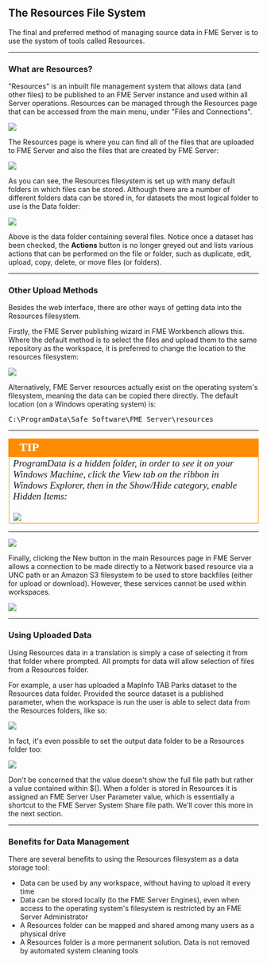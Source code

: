 ## The Resources File System ##

The final and preferred method of managing source data in FME Server is to use the system of tools called Resources.

---

### What are Resources? ###

"Resources" is an inbuilt file management system that allows data (and other files) to be published to an FME Server instance and used within all Server operations. Resources can be managed through the Resources page that can be accessed from the main menu, under "Files and Connections".

![](./Images/Img2.031.ResourcesMenu.png)

The Resources page is where you can find all of the files that are uploaded to FME Server and also the files that are created by FME Server:

![](./Images/Img2.017.ResourcesHome.png)

As you can see, the Resources filesystem is set up with many default folders in which files can be stored. Although there are a number of different folders data can be stored in, for datasets the most logical folder to use is the Data folder:

![](./Images/Img2.018.ResourcesDataFolder.png)

Above is the data folder containing several files. Notice once a dataset has been checked, the **Actions** button is no longer greyed out and lists various actions that can be performed on the file or folder, such as duplicate, edit, upload, copy, delete, or move files (or folders).

---

### Other Upload Methods ###

Besides the web interface, there are other ways of getting data into the Resources filesystem.

Firstly, the FME Server publishing wizard in FME Workbench allows this. Where the default method is to select the files and upload them to the same repository as the workspace, it is preferred to change the location to the resources filesystem:

![](./Images/Img2.019.ResourcesDataPubWiz.png)

Alternatively, FME Server resources actually exist on the operating system's filesystem, meaning the data can be copied there directly. The default location (on a Windows operating system) is:

<pre>
C:\ProgramData\Safe Software\FME Server\resources
</pre>

---

<!--Tip Section-->

<table style="border-spacing: 0px">
<tr>
<td style="vertical-align:middle;background-color:darkorange;border: 2px solid darkorange">
<i class="fa fa-info-circle fa-lg fa-pull-left fa-fw" style="color:white;padding-right: 12px;vertical-align:text-top"></i>
<span style="color:white;font-size:x-large;font-weight: bold;font-family:serif">TIP</span>
</td>
</tr>

<tr>
<td style="border: 1px solid darkorange">
<span style="font-family:serif; font-style:italic; font-size:larger">
ProgramData is a hidden folder, in order to see it on your Windows Machine, click the View tab on the ribbon in Windows Explorer, then in the Show/Hide category, enable Hidden Items:
<br><br><img src="./Images/Img2.020.HiddenItems.png">
</span>
</td>
</tr>
</table>

---

![](./Images/Img2.021.ResourcesDataWindowsFilesys.png)

Finally, clicking the New button in the main Resources page in FME Server allows a connection to be made directly to a Network based resource via a UNC path or an Amazon S3 filesystem to be used to store backfiles (either for upload or download). However, these services cannot be used within workspaces.

![](./Images/Img2.022.ResourcesDataAmazonS3.png)


---

### Using Uploaded Data ###

Using Resources data in a translation is simply a case of selecting it from that folder where prompted. All prompts for data will allow selection of files from a Resources folder.

For example, a user has uploaded a MapInfo TAB Parks dataset to the Resources data folder. Provided the source dataset is a published parameter, when the workspace is run the user is able to select data from the Resources folders, like so:

![](./Images/Img2.023.ResourcesDataSelection.png)

In fact, it's even possible to set the output data folder to be a Resources folder too:

![](./Images/Img2.024.ResourcesDataOutputFolder.png)

Don't be concerned that the value doesn't show the full file path but rather a value contained within $(). When a folder is stored in Resources it is assigned an FME Server User Parameter value, which is essentially a shortcut to the FME Server System Share file path. We'll cover this more in the next section.

---

### Benefits for Data Management ###

There are several benefits to using the Resources filesystem as a data storage tool:

- Data can be used by any workspace, without having to upload it every time
- Data can be stored locally (to the FME Server Engines), even when access to the operating system's filesystem is restricted by an FME Server Administrator
- A Resources folder can be mapped and shared among many users as a physical drive
- A Resources folder is a more permanent solution. Data is not removed by automated system cleaning tools

